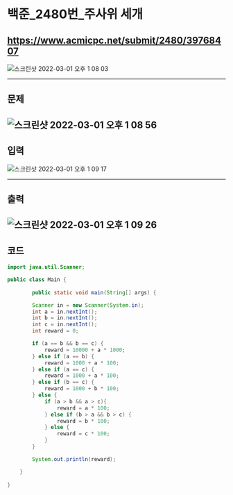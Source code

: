 # 백준_2480번_주사위 세개
https://www.acmicpc.net/submit/2480/39768407
---
![스크린샷 2022-03-01 오후 1 08 03](https://user-images.githubusercontent.com/53985471/156103064-bc68b281-33b9-4bfd-bfcb-0ec8fad48853.png)

---
## 문제
![스크린샷 2022-03-01 오후 1 08 56](https://user-images.githubusercontent.com/53985471/156103150-abcecde4-0914-444e-be5e-6e0ab8cc65d1.png)
---
## 입력
![스크린샷 2022-03-01 오후 1 09 17](https://user-images.githubusercontent.com/53985471/156103193-fae8ea30-515c-4c05-8161-f20cd7fbfcd3.png)

---
## 출력
![스크린샷 2022-03-01 오후 1 09 26](https://user-images.githubusercontent.com/53985471/156103202-6e0bd3e0-148a-46ac-9c9c-42a75f65f085.png)
---
## 코드
```java
import java.util.Scanner;

public class Main {
    
        public static void main(String[] args) {

        Scanner in = new Scanner(System.in);
        int a = in.nextInt();
        int b = in.nextInt();
        int c = in.nextInt();
        int reward = 0;

        if (a == b && b == c) {
            reward = 10000 + a * 1000;
        } else if (a == b) {
            reward = 1000 + a * 100;
        } else if (a == c) {
            reward = 1000 + a * 100;
        } else if (b == c) {
            reward = 1000 + b * 100;
        } else {
            if (a > b && a > c){
                reward = a * 100;
            } else if (b > a && b > c) {
                reward = b * 100;
            } else {
                reward = c * 100;
            }
        }

        System.out.println(reward);

    }
    
}
```

